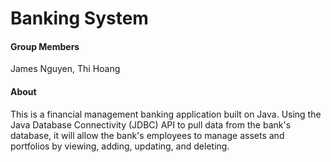 # Banking System

#### Group Members
James Nguyen, Thi Hoang

#### About 
This is a financial management banking application built on Java. Using the Java Database Connectivity (JDBC) API to pull data from the bank's database, it will allow the bank's employees to manage assets and portfolios by viewing, adding, updating, and deleting. 
